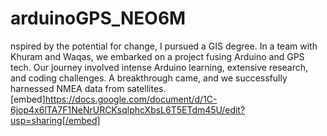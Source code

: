 # arduinoGPS_NEO6M
nspired by the potential for change, I pursued a GIS degree. In a team with Khuram and Waqas, we embarked on a project fusing Arduino and GPS tech. Our journey involved intense Arduino learning, extensive research, and coding challenges. A breakthrough came, and we successfully harnessed NMEA data from satellites.
[embed]https://docs.google.com/document/d/1C-6jop4x6lTA7F1NeNrURCKsqlphcXbsL6T5ETdm45U/edit?usp=sharing[/embed]
